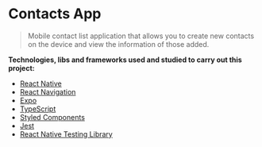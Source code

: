 # Contacts App

> Mobile contact list application that allows you to create new contacts on the device and view the information of those added.

**Technologies, libs and frameworks used and studied to carry out this project:** <br>

- [React Native](https://reactnative.dev/)
- [React Navigation](https://reactnavigation.org/)
- [Expo](https://expo.dev/)
- [TypeScript](https://www.typescriptlang.org/)
- [Styled Components](https://styled-components.com/)
- [Jest](https://jestjs.io/)
- [React Native Testing Library](https://callstack.github.io/react-native-testing-library/)

